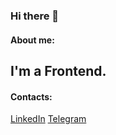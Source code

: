 ### Hi there 👋
#### About me:
I'm a Frontend.
---
#### Contacts:
<a target='_blank' title='LinkedIn' href="https://www.linkedin.com/in/alalleonov/">LinkedIn</a>
<a target='_blank' title='Telegram' href="https://t.me/spawnleon">Telegram</a>
